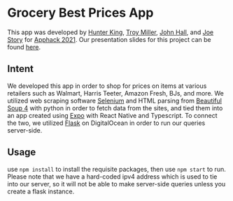 # Grocery Best Prices App
This app was developed by [Hunter King](https://github.com/HunterKing), [Troy Miller](https://github.com/troyjmiller), [John Hall](https://github.com/johnghall), and [Joe Story](https://github.com/storyjss) for [Apphack 2021](https://cs.appstate.edu/apphack/). Our presentation slides for this project can be found [here](https://docs.google.com/presentation/d/1HXOBaX3WNNkv4py6IXLdHf-NTM4BLjQLUUM3xVDbnhQ/edit?usp=sharing).

## Intent
We developed this app in order to shop for prices on items at various retailers such as Walmart, Harris Teeter, Amazon Fresh, BJs, and more. We utilized web scraping software [Selenium](https://www.selenium.dev/) and HTML parsing from [Beautiful Soup 4](https://www.crummy.com/software/BeautifulSoup/) with python in order to fetch data from the sites, and tied them into an app created using [Expo](https://expo.io/) with React Native and Typescript. To connect the two, we utilized [Flask](https://flask.palletsprojects.com/en/1.1.x/) on DigitalOcean in order to run our queries server-side.

## Usage
use `npm install` to install the requisite packages, then use `npm start` to run. Please note that we have a hard-coded ipv4 address which is used to tie into our server, so it will not be able to make server-side queries unless you create a flask instance.